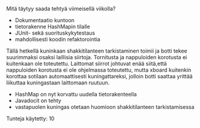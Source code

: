 Mitä täytyy saada tehtyä viimeisellä viikolla?

- Dokumentaatio kuntoon
- tietorakenne HashMapin tilalle
- JUnit- sekä suorituskykytestaus
- mahdollisesti koodin refaktorointia

Tällä hetkellä kuninkaan shakkitilanteen tarkistaminen toimii ja botti tekee suurimmaksi osaksi laillisia siirtoja. Tornitusta 
ja nappuloiden korotusta ei kuitenkaan ole toteutettu. Laittomat siirrot johtuvat enää siitä,että nappuloiden korotusta ei ole
ohjelmassa toteutettu, mutta xboard kuitenkin korottaa sotilaan automaattisesti kuningattareksi, jolloin botti saattaa yrittää 
liikuttaa kuningastaan laittomaan ruutuun. 

* HashMap on nyt korvattu uudella tietorakenteella
* Javadocit on tehty
* vastapuolen kuningas otetaan huomioon shakkitilanteen tarkistamisessa

Tunteja käytetty: 10
